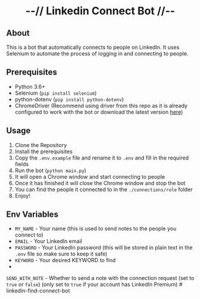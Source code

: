 <div align="center">
    <h1>--// Linkedin Connect Bot //--</h1>
</div>

## About

This is a bot that automatically connects to people on LinkedIn. It uses Selenium to automate the process of logging in and connecting to people.

## Prerequisites

- Python 3.6+
- Selenium (`pip install selenium`)
- python-dotenv (`pip install python-dotenv`)
- ChromeDriver (Recommend using driver from this repo as it is already configured to work with the bot or download the latest version [here](https://chromedriver.chromium.org/downloads))

## Usage

1. Clone the Repository
2. Install the prerequisites
3. Copy the `.env.example` file and rename it to `.env` and fill in the required fields
4. Run the bot (`python main.py`)
5. It will open a Chrome window and start connecting to people
6. Once it has finished it will close the Chrome window and stop the bot
7. You can find the people it connected to in the `./connections/role` folder
8. Enjoy!

## Env Variables

- `MY_NAME` - Your name (this is used to send notes to the people you connect to)
- `EMAIL` - Your LinkedIn email
- `PASSWORD` - Your LinkedIn password (this will be stored in plain text in the `.env` file so make sure to keep it safe)
- `KEYWORD` - Your desired KEYWORD to find
- 
`SEND_WITH_NOTE` - Whether to send a note with the connection request (set to `true` or `false`) (only set to `true` if your account has LinkedIn Premium)
#   l i n k e d i n - f i n d - c o n n e c t - b o t  
 